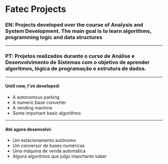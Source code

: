 # Fatec Projects

### EN: Projects developed over the course of Analysis and System Development. The main goal is to learn algorithms, programming logic and data structures
------------------------------------------
### PT: Projetos realizados durante o curso de Análise e Desenvolvimento de Sistemas com o objetivo de aprender algoritmos, lógica de programação e estrutura de dados.

--------------------------
#### Until now, I've developed:
- A autonomous parking
- A numeric base converter
- A vending machine
- Some important basic algorithms
-----------
#### Até agora desenvolvi:
- Um estacionamento autônomo
- Um conversor de bases numéricas
- Uma máquina de venda automática
- Alguns algoritmos que julgo importante saber
